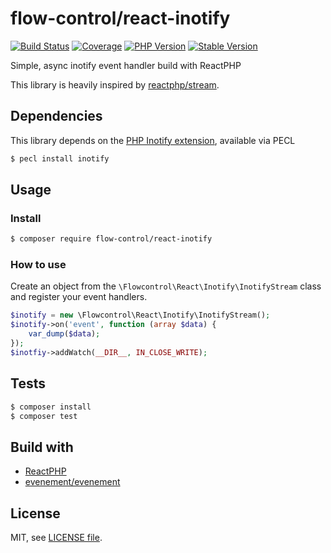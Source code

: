 # flow-control/react-inotify

[![Build Status](https://img.shields.io/github/workflow/status/flow-control/react-inotify/CI/master?style=for-the-badge&logo=github%20actions)](https://github.com/flow-control/react-inotify/actions)
[![Coverage](https://img.shields.io/codecov/c/github/flow-control/react-inotify?style=for-the-badge&logo=codecov)](https://codecov.io/gh/flow-control/react-inotify)
[![PHP Version](https://img.shields.io/packagist/php-v/flow-control/react-inotify.svg?style=for-the-badge)](https://github.com/flow-control/react-inotify)
[![Stable Version](https://img.shields.io/packagist/v/flow-control/react-inotify.svg?style=for-the-badge&label=Latest)](https://packagist.org/packages/flow-control/react-inotify)

Simple, async inotify event handler build with ReactPHP

This library is heavily inspired by [reactphp/stream](https://github.com/reactphp/stream).

## Dependencies

This library depends on the [PHP Inotify extension](https://pecl.php.net/package/inotify), available via PECL

```bash
$ pecl install inotify
```

## Usage

### Install

```bash
$ composer require flow-control/react-inotify
```

### How to use

Create an object from the `\Flowcontrol\React\Inotify\InotifyStream` class
and register your event handlers.

```php
$inotify = new \Flowcontrol\React\Inotify\InotifyStream();
$inotify->on('event', function (array $data) {
    var_dump($data);
});
$inotfiy->addWatch(__DIR__, IN_CLOSE_WRITE);
```

## Tests

```bash
$ composer install
$ composer test
```

## Build with

- [ReactPHP](https://reactphp.org/)
- [evenement/evenement](https://github.com/igorw/evenement)

## License

MIT, see [LICENSE file](LICENSE).
